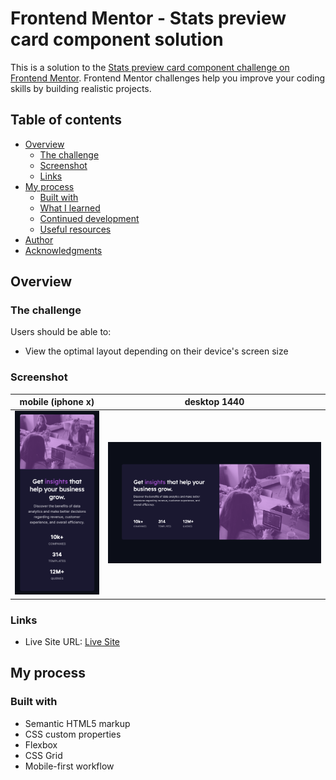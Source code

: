 # Frontend Mentor - Stats preview card component solution

This is a solution to the [Stats preview card component challenge on Frontend Mentor](https://www.frontendmentor.io/challenges/stats-preview-card-component-8JqbgoU62). Frontend Mentor challenges help you improve your coding skills by building realistic projects. 

## Table of contents

- [Overview](#overview)
  - [The challenge](#the-challenge)
  - [Screenshot](#screenshot)
  - [Links](#links)
- [My process](#my-process)
  - [Built with](#built-with)
  - [What I learned](#what-i-learned)
  - [Continued development](#continued-development)
  - [Useful resources](#useful-resources)
- [Author](#author)
- [Acknowledgments](#acknowledgments)


## Overview

### The challenge

Users should be able to:

- View the optimal layout depending on their device's screen size

### Screenshot

mobile (iphone x)        |  desktop 1440
:-------------------------:|:-------------------------:
![mobile-ss](screenshot-mobile.png) |  ![desktop](screenshot-web.png)


### Links

- Live Site URL: [Live Site](https://tristansetha.github.io/stats-preview-card-component-main)

## My process

### Built with

- Semantic HTML5 markup
- CSS custom properties
- Flexbox
- CSS Grid
- Mobile-first workflow


